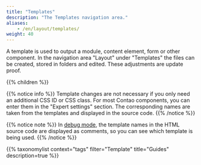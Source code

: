 ```yaml
---
title: "Templates"
description: "The Templates navigation area."
aliases:
    - /en/layout/templates/
weight: 40
---
```


A template is used to output a module, content element, form or other component. In the navigation area "Layout" 
under "Templates" the files can be created, stored in folders and edited. These adjustments are update proof.

{{% children %}}

{{% notice info %}}
Template changes are not necessary if you only need an additional CSS ID or CSS class. For most Contao components, 
you can enter them in the "Expert settings" section. The corresponding names are taken from the templates and 
displayed in the source code.
{{% /notice %}}

{{% notice note %}}
In [debug mode](/en/system/debug-mode/), the template names in the HTML source code are displayed as comments, 
so you can see which template is being used.
{{% /notice %}}

{{% taxonomylist context="tags" filter="Template" title="Guides" description=true %}}
